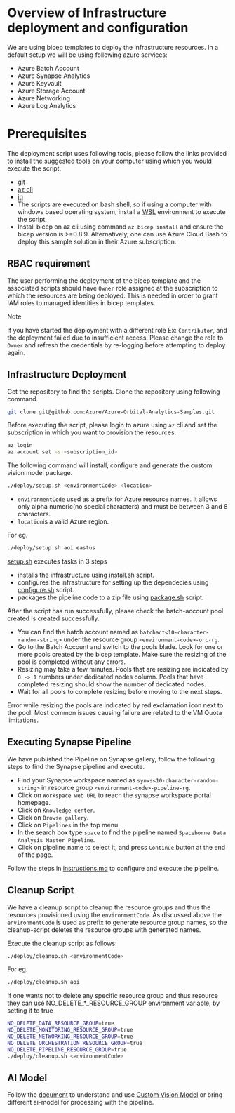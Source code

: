 # Overview of Infrastructure deployment and configuration

We are using bicep templates to deploy the infrastructure resources.
In a default setup we will be using following azure services:
- Azure Batch Account
- Azure Synapse Analytics
- Azure Keyvault
- Azure Storage Account
- Azure Networking
- Azure Log Analytics

# Prerequisites

The deployment script uses following tools, please follow the links provided to install the suggested tools on your computer using which you would execute the script.

- [git](https://github.com/git-guides/install-git) 
- [az cli](https://docs.microsoft.com/cli/azure/install-azure-cli)
- [jq](https://stedolan.github.io/jq/download/)
- The scripts are executed on bash shell, so if using a computer with windows based operating system, install a [WSL](https://docs.microsoft.com/windows/wsl/about) environment to execute the script.
- Install bicep on az cli using command  `az bicep install` and ensure the bicep version is >=0.8.9.
Alternatively, one can use Azure Cloud Bash to deploy this sample solution in their Azure subscription.

## RBAC requirement

The user performing the deployment of the bicep template and the associated scripts should have `Owner` role assigned at the subscription to which the resources are being deployed. This is needed in order to grant IAM roles to managed identities in bicep templates.

> [!NOTE]
If you have started the deployment with a different role Ex: `Contributor`, and the deployment failed due to insufficient access. Please change the role to `Owner` and refresh the credentials by re-logging before attempting to deploy again.

## Infrastructure Deployment

Get the repository to find the scripts. Clone the repository using following command.

```bash
git clone git@github.com:Azure/Azure-Orbital-Analytics-Samples.git
```

Before executing the script, please login to azure using `az` cli and set the subscription in which you want to provision the resources.

```bash
az login
az account set -s <subscription_id>
```

The following command will install, configure and generate the custom vision model package.

```bash
./deploy/setup.sh <environmentCode> <location>
```
- `environmentCode` used as a prefix for Azure resource names. It allows only alpha numeric(no special characters) and must be between 3 and 8 characters.
- `location`is a valid Azure region.

For eg.
```bash
./deploy/setup.sh aoi eastus
```

[setup.sh](./setup.sh) executes tasks in 3 steps
- installs the infrastructure using [install.sh](./install.sh) script.
- configures the infrastructure for setting up the dependecies using [configure.sh](./configure.sh) script.
- packages the pipeline code to a zip file using [package.sh](./package.sh) script.

After the script has run successfully, please check the batch-account pool created is created successfully.

- You can find the batch account named as `batchact<10-character-random-string>` under the resource group `<environment-code>-orc-rg`.
- Go to the Batch Account and switch to the pools blade. Look for one or more pools created by the bicep template. Make sure the resizing of the pool is completed without any errors. 
- Resizing may take a few minutes. Pools that are resizing are indicated by `0 -> 1` numbers under dedicated nodes column. Pools that have completed resizing should show the number of dedicated nodes. 
- Wait for all pools to complete resizing before moving to the next steps.

Error while resizing the pools are indicated by red exclamation icon next to the pool. Most common issues causing failure are related to the VM Quota limitations.

## Executing Synapse Pipeline

We have published the Pipeline on Synapse gallery, follow the following steps to find the Synapse pipeline and execute.

- Find your Synapse workspace named as `synws<10-character-random-string>` in resource group `<environment-code>-pipeline-rg`.
- Click on `Workspace web URL` to reach the synapse workspace portal homepage.
- Click on `Knowledge center`.
- Click on `Browse gallery`.
- Click on `Pipelines` in the top menu.
- In the search box type `space` to find the pipeline named `Spaceborne Data Analysis Master Pipeline`.
- Click on pipeline name to select it, and press `Continue` button at the end of the page.

Follow the steps in [instructions.md](./gallery/instructions.md) to configure and execute the pipeline.

## Cleanup Script

We have a cleanup script to cleanup the resource groups and thus the resources provisioned using the `environmentCode`.
As discussed above the `environmentCode` is used as prefix to generate resource group names, so the cleanup-script deletes the resource groups with generated names.

Execute the cleanup script as follows:

```bash
./deploy/cleanup.sh <environmentCode>
```

For eg.
```bash
./deploy/cleanup.sh aoi
```

If one wants not to delete any specific resource group and thus resource they can use NO_DELETE_*_RESOURCE_GROUP environment variable, by setting it to true

```bash
NO_DELETE_DATA_RESOURCE_GROUP=true
NO_DELETE_MONITORING_RESOURCE_GROUP=true
NO_DELETE_NETWORKING_RESOURCE_GROUP=true
NO_DELETE_ORCHESTRATION_RESOURCE_GROUP=true
NO_DELETE_PIPELINE_RESOURCE_GROUP=true
./deploy/cleanup.sh <environmentCode>
```

## AI Model

Follow the [document](./using-ai-model-in-pipeline.md) to understand and use [Custom Vision Model](/src/aimodels) or bring different ai-model for processing with the pipeline.
